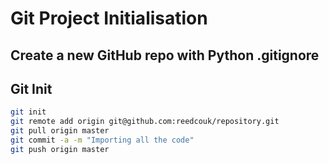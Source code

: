 # Git Project Initialisation

## Create a new GitHub repo with Python **.gitignore**

## Git Init

```bash
git init
git remote add origin git@github.com:reedcouk/repository.git
git pull origin master
git commit -a -m "Importing all the code"
git push origin master
```
